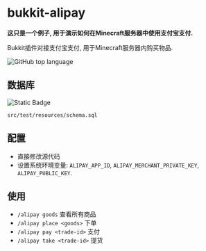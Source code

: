 # bukkit-alipay

**这只是一个例子, 用于演示如何在Minecraft服务器中使用支付宝支付.**

Bukkit插件对接支付宝支付, 用于Minecraft服务器内购买物品.

![GitHub top language](https://img.shields.io/github/languages/top/enaium/bukkit-alipay?style=flat-square&logo=kotlin)

## 数据库

![Static Badge](https://img.shields.io/badge/-PostgreSQL-gray?style=flat-square&logo=postgresql&logoColor=white)

`src/test/resources/schema.sql`

## 配置

- 直接修改源代码
- 设置系统环境变量: `ALIPAY_APP_ID`, `ALIPAY_MERCHANT_PRIVATE_KEY`, `ALIPAY_PUBLIC_KEY`.

## 使用

- `/alipay goods` 查看所有商品
- `/alipay place <goods>` 下单
- `/alipay pay <trade-id>` 支付
- `/alipay take <trade-id>` 提货